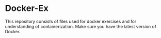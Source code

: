 # Docker-Ex

This repository consists of files used for docker exercises and for understanding of containerization. Make sure you have the latest version of Docker.